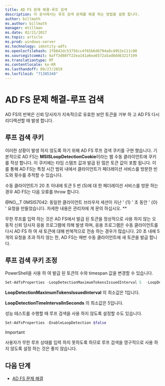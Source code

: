 ```yaml
---
title: AD FS 문제 해결-루프 검색
description: 이 문서에서는 루프 검색 문제를 해결 하는 방법을 설명 합니다.
author: billmath
ms.author: billmath
manager: mtillman
ms.date: 02/21/2017
ms.topic: article
ms.prod: windows-server
ms.technology: identity-adfs
ms.openlocfilehash: 2f8842dc53756cc4f65b6d6794a8c4952e111c00
ms.sourcegitcommit: 6aff3d88ff22ea141a6ea6572a5ad8dd6321f199
ms.translationtype: MT
ms.contentlocale: ko-KR
ms.lasthandoff: 09/27/2019
ms.locfileid: "71385340"
---
```

# <a name="ad-fs-troubleshooting---loop-detection"></a>AD FS 문제 해결-루프 검색 
 
AD FS의 반복은 신뢰 당사자가 지속적으로 유효한 보안 토큰을 거부 하 고 AD FS 다시 리디렉션할 때 발생 합니다.

## <a name="loop-detection-cookie"></a>루프 검색 쿠키
이러한 상황이 발생 하지 않도록 하기 위해 AD FS 루프 검색 쿠키를 구현 했습니다. 기본적으로 AD FS는 **MSISLoopDetectionCookie**이라는 웹 수동 클라이언트에 쿠키를 작성 합니다. 이 쿠키에는 타임 스탬프 값과 발급 된 많은 토큰 값이 포함 됩니다.  이를 통해 AD FS는 특정 시간 범위 내에서 클라이언트가 페더레이션 서비스를 방문한 빈도와 횟수를 추적할 수 있습니다.

수동 클라이언트가 20 초 이내에 토큰 5 번 (5)에 대 한 페더레이션 서비스를 방문 하는 경우 AD FS는 다음 오류를 throw 합니다.

@NO__T 0MSIS7042: 동일한 클라이언트 브라우저 세션이 지난 ' {1} ' 초 동안 ' {0} ' 요청을 만들었습니다. 자세한 내용은 관리자에 게 문의 하십시오. **

무한 루프를 입력 하는 것은 AD FS에서 발급 된 토큰을 정상적으로 사용 하지 않는 오동작 신뢰 당사자 응용 프로그램에 의해 발생 하며, 응용 프로그램은 수동 클라이언트를 다시 AD FS 하 여 새 토큰에 대해 반복적으로 전송 하는 경우가 많습니다.  20 초 내에 5 개의 요청을 초과 하지 않는 한, AD FS는 매번 수동 클라이언트에 새 토큰을 발급 합니다. 

## <a name="adjusting-the-loop-detection-cookie"></a>루프 검색 쿠키 조정
PowerShell을 사용 하 여 발급 된 토큰의 수와 timespan 값을 변경할 수 있습니다.

```powershell
Set-AdfsProperties -LoopDetectionMaximumTokensIssuedInterval 5  -LoopDetectionTimeIntervalInSeconds 20
```
**LoopDetectionMaximumTokensIssuedInterval** 의 최소값은 1입니다.

**LoopDetectionTimeIntervalInSeconds** 의 최소값은 5입니다.

성능 테스트를 수행할 때 루프 검색을 사용 하지 않도록 설정할 수도 있습니다.

```powershell
Set-AdfsProperties -EnableLoopDetection $false
```

>[!IMPORTANT]
>사용자가 무한 루프 상태를 입력 하지 못하도록 하므로 루프 검색을 영구적으로 사용 하지 않도록 설정 하는 것은 좋지 않습니다.


## <a name="next-steps"></a>다음 단계

- [AD FS 문제 해결](ad-fs-tshoot-overview.md)



